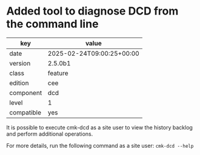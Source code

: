 [//]: # (werk v2)
# Added tool to diagnose DCD from the command line

key        | value
---------- | ---
date       | 2025-02-24T09:00:25+00:00
version    | 2.5.0b1
class      | feature
edition    | cee
component  | dcd
level      | 1
compatible | yes

It is possible to execute cmk-dcd as a site user to view the history backlog 
and perform additional operations.

For more details, run the following command as a site user: `cmk-dcd --help`

